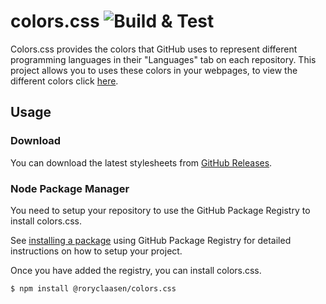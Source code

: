 # colors.css ![Build & Test](https://github.com/roryclaasen/colors.css/workflows/Build%20&%20Test/badge.svg)

Colors.css provides the colors that GitHub uses to represent different programming languages in their "Languages" tab on each repository.
This project allows you to uses these colors in your webpages, to view the different colors click [here](#colors).

## Usage

### Download

You can download the latest stylesheets from [GitHub Releases](https://github.com/roryclaasen/colors.css/releases/latest).

### Node Package Manager

You need to setup your repository to use the GitHub Package Registry to install colors.css.

See [installing a package](https://help.github.com/en/packages/using-github-packages-with-your-projects-ecosystem/configuring-npm-for-use-with-github-packages#installing-a-package) using GitHub Package Registry for detailed instructions on how to setup your project.

Once you have added the registry, you can install colors.css.

```shell
$ npm install @roryclaasen/colors.css
```
